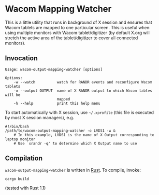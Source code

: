 # Wacom Mapping Watcher

This is a little utility that runs in background of X session and ensures that Wacom tablets are mapped to one particular screen. This is useful when using multiple monitors with Wacom tablet/digitizer (by default X.org will stretch the active area of the tablet/digitizer to cover all connected monitors).

## Invocation

    Usage: wacom-output-mapping-watcher [options]

    Options:
        -w --watch          watch for RANDR events and reconfigure Wacom tablets
        -o --output OUTPUT  name of X RANDR output to which Wacom tables will be
                            mapped
        -h --help           print this help menu

To start automatically with X session, use `~/.xprofile` (this file is executed by most X session managers), e.g.

    #!/bin/bash
    /path/to/wacom-output-mapping-watcher -o LVDS1 -w &
        # In this example, LVDS1 is the name of X Output corresponding to laptop monitor
        # Use `xrandr -q' to determine which X Output name to use

## Compilation

`wacom-output-mapping-watcher` is written in [Rust](http://www.rust-lang.org/). To compile, invoke:

    cargo build

(tested with Rust 1.1)
